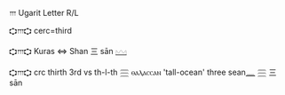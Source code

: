𐎍 Ugarit Letter R/L  

𐎘𐎍𐎘 cerc=third  

𐎘𐎍𐎘 Kuras ⇔ Shan 三 sān [𓈉](𓈉)  

𐎘𐎍𐎘 crc thirth 3rd vs th-l-th [𓈗](𓈗) ⲑⲁⲗⲁⲥⲥⲁⲛ 'tall-ocean' three sean[𓈖](𓈖) 𓈗 三 sān  